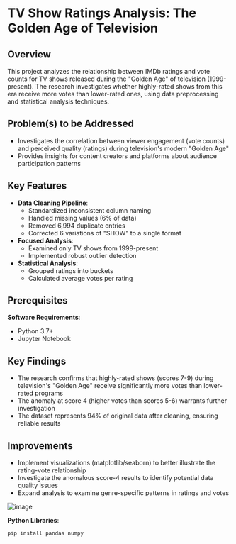 # TV Show Ratings Analysis: The Golden Age of Television  

## Overview  
This project analyzes the relationship between IMDb ratings and vote counts for TV shows released during the "Golden Age" of television (1999-present). The research investigates whether highly-rated shows from this era receive more votes than lower-rated ones, using data preprocessing and statistical analysis techniques.  

## Problem(s) to be Addressed  
- Investigates the correlation between viewer engagement (vote counts) and perceived quality (ratings) during television's modern "Golden Age"  
- Provides insights for content creators and platforms about audience participation patterns  

## Key Features  
- **Data Cleaning Pipeline**:  
  - Standardized inconsistent column naming  
  - Handled missing values (6% of data)  
  - Removed 6,994 duplicate entries  
  - Corrected 6 variations of "SHOW" to a single format  
- **Focused Analysis**:  
  - Examined only TV shows from 1999-present  
  - Implemented robust outlier detection  
- **Statistical Analysis**:  
  - Grouped ratings into buckets  
  - Calculated average votes per rating  

## Prerequisites  
**Software Requirements**:  
- Python 3.7+  
- Jupyter Notebook  

## Key Findings
- The research confirms that highly-rated shows (scores 7-9) during television's "Golden Age" receive significantly more votes than lower-rated programs
- The anomaly at score 4 (higher votes than scores 5-6) warrants further investigation
- The dataset represents 94% of original data after cleaning, ensuring reliable results

## Improvements
- Implement visualizations (matplotlib/seaborn) to better illustrate the rating-vote relationship
- Investigate the anomalous score-4 results to identify potential data quality issues
- Expand analysis to examine genre-specific patterns in ratings and votes

![image](https://github.com/user-attachments/assets/7872d8c2-58ec-40aa-949f-c45f14c3abb5)


**Python Libraries**:  
```bash
pip install pandas numpy
